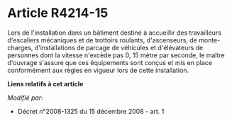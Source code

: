 # Article R4214-15

Lors de l'installation dans un bâtiment destiné à accueillir des travailleurs d'escaliers mécaniques et de trottoirs
roulants, d'ascenseurs, de monte-charges, d'installations de parcage de véhicules et d'élévateurs de personnes dont la
vitesse n'excède pas 0, 15 mètre par seconde, le maître d'ouvrage s'assure que ces équipements sont conçus et mis en place
conformément aux règles en vigueur lors de cette installation.

**Liens relatifs à cet article**

_Modifié par_:

  - Décret n°2008-1325 du 15 décembre 2008 - art. 1
